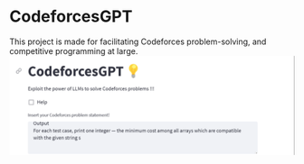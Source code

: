 # CodeforcesGPT
This project is made for facilitating Codeforces problem-solving, and competitive programming at large.
![Demo](MainDEMO.png)

